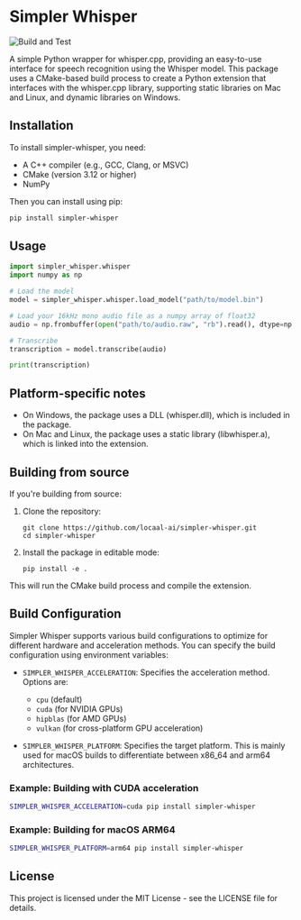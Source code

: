 # Simpler Whisper

![Build and Test](https://github.com/locaal-ai/simpler-whisper/workflows/Build%20and%20Test/badge.svg)

A simple Python wrapper for whisper.cpp, providing an easy-to-use interface for speech recognition using the Whisper model. This package uses a CMake-based build process to create a Python extension that interfaces with the whisper.cpp library, supporting static libraries on Mac and Linux, and dynamic libraries on Windows.

## Installation

To install simpler-whisper, you need:
- A C++ compiler (e.g., GCC, Clang, or MSVC)
- CMake (version 3.12 or higher)
- NumPy

Then you can install using pip:

```bash
pip install simpler-whisper
```

## Usage

```python
import simpler_whisper.whisper
import numpy as np

# Load the model
model = simpler_whisper.whisper.load_model("path/to/model.bin")

# Load your 16kHz mono audio file as a numpy array of float32
audio = np.frombuffer(open("path/to/audio.raw", "rb").read(), dtype=np.float32)

# Transcribe
transcription = model.transcribe(audio)

print(transcription)
```

## Platform-specific notes

- On Windows, the package uses a DLL (whisper.dll), which is included in the package.
- On Mac and Linux, the package uses a static library (libwhisper.a), which is linked into the extension.

## Building from source

If you're building from source:
1. Clone the repository:
   ```
   git clone https://github.com/locaal-ai/simpler-whisper.git
   cd simpler-whisper
   ```
2. Install the package in editable mode:
   ```
   pip install -e .
   ```

This will run the CMake build process and compile the extension.

## Build Configuration

Simpler Whisper supports various build configurations to optimize for different hardware and acceleration methods. You can specify the build configuration using environment variables:

- `SIMPLER_WHISPER_ACCELERATION`: Specifies the acceleration method. Options are:
  - `cpu` (default)
  - `cuda` (for NVIDIA GPUs)
  - `hipblas` (for AMD GPUs)
  - `vulkan` (for cross-platform GPU acceleration)

- `SIMPLER_WHISPER_PLATFORM`: Specifies the target platform. This is mainly used for macOS builds to differentiate between x86_64 and arm64 architectures.

### Example: Building with CUDA acceleration

```bash
SIMPLER_WHISPER_ACCELERATION=cuda pip install simpler-whisper
```

### Example: Building for macOS ARM64

```bash
SIMPLER_WHISPER_PLATFORM=arm64 pip install simpler-whisper
```

## License

This project is licensed under the MIT License - see the LICENSE file for details.